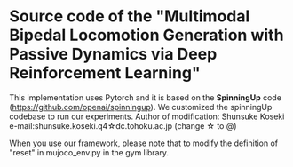 # Source code of the **"Multimodal Bipedal Locomotion Generation with Passive Dynamics via Deep Reinforcement Learning"**

This implementation uses Pytorch and it is based on the **SpinningUp** code (https://github.com/openai/spinningup). We customized the spinningUp codebase to run our experiments. Author of modification: Shunsuke Koseki e-mail:shunsuke.koseki.q4☆dc.tohoku.ac.jp (change ☆ to @)

When you use our framework, please note that to modify the definition of "reset" in mujoco_env.py in the gym library.
